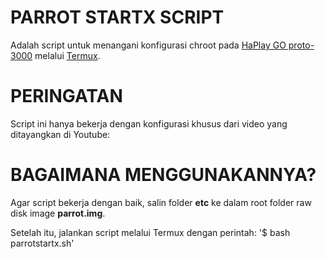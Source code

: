 # PARROT STARTX SCRIPT
Adalah script untuk menangani konfigurasi chroot pada [HaPlay GO proto-3000](https://www.dhocnet.work/2025/02/haplay-go-proto-3000-handheld-computer.html) melalui [Termux](https://f-droid.org/en/packages/com.termux).

# PERINGATAN
Script ini hanya bekerja dengan konfigurasi khusus dari video yang ditayangkan di Youtube:

# BAGAIMANA MENGGUNAKANNYA?
Agar script bekerja dengan baik, salin folder **etc** ke dalam root folder raw disk image __parrot.img__.

Setelah itu, jalankan script melalui Termux dengan perintah:
'$ bash parrotstartx.sh'
